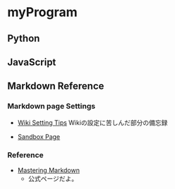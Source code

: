 
# myProgram
## Python

## JavaScript

## Markdown Reference

### Markdown page Settings
- [Wiki Setting Tips](https://github.com/tacNakadai/myProgram/wiki/SettingWiki_Page)
Wikiの設定に苦しんだ部分の備忘録

- [Sandbox Page](https://github.com/tacNakadai/myProgram/wiki/markdownSandbox)

### Reference
- [Mastering Markdown](https://guides.github.com/features/mastering-markdown/)
  - 公式ページだよ。

###
